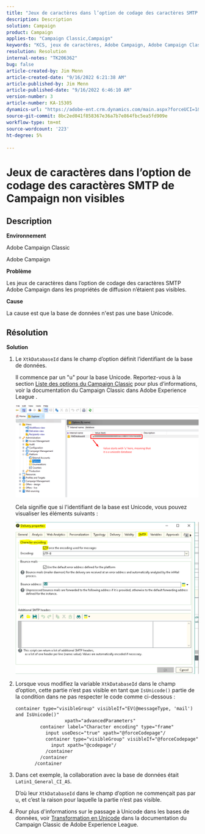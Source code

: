 ```yaml
---
title: "Jeux de caractères dans l’option de codage des caractères SMTP de Campaign non visibles"
description: Description
solution: Campaign
product: Campaign
applies-to: "Campaign Classic,Campaign"
keywords: "KCS, jeux de caractères, Adobe Campaign, Adobe Campaign Classic, option de codage des caractères SMTP invisible, variable XtkDatabaseId"
resolution: Resolution
internal-notes: "TK206362"
bug: false
article-created-by: Jim Menn
article-created-date: "9/16/2022 6:21:38 AM"
article-published-by: Jim Menn
article-published-date: "9/16/2022 6:46:10 AM"
version-number: 3
article-number: KA-15305
dynamics-url: "https://adobe-ent.crm.dynamics.com/main.aspx?forceUCI=1&pagetype=entityrecord&etn=knowledgearticle&id=3c647acd-8735-ed11-9db1-0022480866ad"
source-git-commit: 8bc2ed041f858367e36a7b7e864fbc5ea5fd909e
workflow-type: tm+mt
source-wordcount: '223'
ht-degree: 5%

---
```


# Jeux de caractères dans l’option de codage des caractères SMTP de Campaign non visibles

## Description

<b>Environnement</b>

Adobe Campaign Classic

Adobe Campaign

<b>Problème</b>

Les jeux de caractères dans l’option de codage des caractères SMTP Adobe Campaign dans les propriétés de diffusion n’étaient pas visibles.

<b>Cause</b>

La cause est que la base de données n&#39;est pas une base Unicode.

## Résolution

<b>Solution</b>

1. Le `XtkDatabaseId` dans le champ d’option définit l’identifiant de la base de données.

   Il commence par un &quot;u&quot; pour la base Unicode. Reportez-vous à la section [Liste des options du Campaign Classic](https://docs.adobe.com/content/help/en/campaign-classic/using/installing-campaign-classic/appendices/configuring-campaign-options.html) pour plus d’informations, voir la documentation du Campaign Classic dans Adobe Experience League .

   ![](assets/c05936a7-51d0-ec11-a7b5-00224809c556.png)

   Cela signifie que si l&#39;identifiant de la base est Unicode, vous pouvez visualiser les éléments suivants :

   ![](assets/___c05936a7-51d0-ec11-a7b5-00224809c556___.png)

1. Lorsque vous modifiez la variable `XtkDatabaseId` dans le champ d’option, cette partie n’est pas visible en tant que `IsUnicode()` partie de la condition dans ne pas respecter le code comme ci-dessous :

   ```
   container type="visibleGroup" visibleIf="EV(@messageType, 'mail') and IsUnicode()"
                     xpath="advancedParameters"
            container label="Character encoding" type="frame"
              input useDesc="true" xpath="@forceCodepage"/
              container type="visibleGroup" visibleIf="@forceCodepage"
                input xpath="@codepage"/
              /container
            /container
          /container
   ```

1. Dans cet exemple, la collaboration avec la base de données était `Latin1_General_CI_AS`.

   D’où leur `XtkDatabaseId` dans le champ d’option ne commençait pas par u, et c’est la raison pour laquelle la partie n’est pas visible.

1. Pour plus d&#39;informations sur le passage à Unicode dans les bases de données, voir [Transformation en Unicode](https://docs.adobe.com/content/help/en/campaign-classic/using/monitoring-campaign-classic/updating-adobe-campaign/switching-to-unicode.html) dans la documentation du Campaign Classic de Adobe Experience League.
